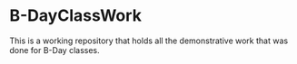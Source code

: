 # B-DayClassWork
This is a working repository that holds all the demonstrative work that was done for B-Day classes. 

